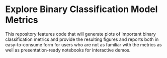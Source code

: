 # Explore Binary Classification Model Metrics

This repository features code that will generate plots of important binary classification metrics and provide the resulting figures and reports both in easy-to-consume form for users who are not as familiar with the metrics as well as presentation-ready notebooks for interactive demos.


